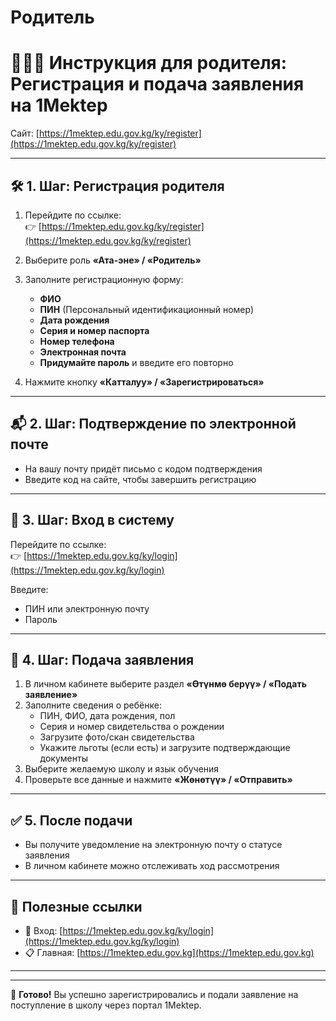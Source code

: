 # Родитель

# 👨‍👩‍👧 Инструкция для родителя: Регистрация и подача заявления на 1Mektep

Сайт: [https://1mektep.edu.gov.kg/ky/register](https://1mektep.edu.gov.kg/ky/register)

---

## 🛠 1. Шаг: Регистрация родителя

1. Перейдите по ссылке:  
   👉 [https://1mektep.edu.gov.kg/ky/register](https://1mektep.edu.gov.kg/ky/register)

2. Выберите роль **«Ата-эне» / «Родитель»**

3. Заполните регистрационную форму:

   - **ФИО**
   - **ПИН** (Персональный идентификационный номер)
   - **Дата рождения**
   - **Серия и номер паспорта**
   - **Номер телефона**
   - **Электронная почта**
   - **Придумайте пароль** и введите его повторно

4. Нажмите кнопку **«Катталуу» / «Зарегистрироваться»**

---

## 📬 2. Шаг: Подтверждение по электронной почте

- На вашу почту придёт письмо с кодом подтверждения
- Введите код на сайте, чтобы завершить регистрацию

---

## 🔐 3. Шаг: Вход в систему

Перейдите по ссылке:  
👉 [https://1mektep.edu.gov.kg/ky/login](https://1mektep.edu.gov.kg/ky/login)

Введите:
- ПИН или электронную почту
- Пароль

---

## 🧾 4. Шаг: Подача заявления

1. В личном кабинете выберите раздел **«Өтүнмө берүү» / «Подать заявление»**
2. Заполните сведения о ребёнке:
   - ПИН, ФИО, дата рождения, пол
   - Серия и номер свидетельства о рождении
   - Загрузите фото/скан свидетельства
   - Укажите льготы (если есть) и загрузите подтверждающие документы
3. Выберите желаемую школу и язык обучения
4. Проверьте все данные и нажмите **«Жөнөтүү» / «Отправить»**

---

## ✅ 5. После подачи

- Вы получите уведомление на электронную почту о статусе заявления
- В личном кабинете можно отслеживать ход рассмотрения

---

## 📌 Полезные ссылки

- 🔐 Вход: [https://1mektep.edu.gov.kg/ky/login](https://1mektep.edu.gov.kg/ky/login)
- 📋 Главная: [https://1mektep.edu.gov.kg](https://1mektep.edu.gov.kg)

---



---

🎉 **Готово!** Вы успешно зарегистрировались и подали заявление на поступление в школу через портал 1Mektep.

